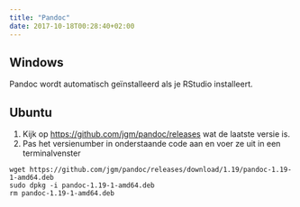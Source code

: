 ```yaml
---
title: "Pandoc"
date: 2017-10-18T00:28:40+02:00
---
```


## Windows

Pandoc wordt automatisch geïnstalleerd als je RStudio installeert.

## Ubuntu

1. Kijk op https://github.com/jgm/pandoc/releases wat de laatste versie is.
1. Pas het versienumber in onderstaande code aan en voer ze uit in een terminalvenster

```
wget https://github.com/jgm/pandoc/releases/download/1.19/pandoc-1.19-1-amd64.deb
sudo dpkg -i pandoc-1.19-1-amd64.deb
rm pandoc-1.19-1-amd64.deb
```
